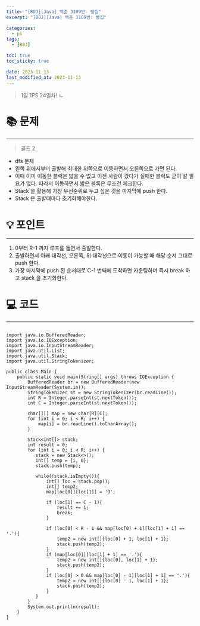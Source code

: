 ```yaml
---
title: "[BOJ][Java] 백준 3109번: 빵집"
excerpt: "[BOJ][Java] 백준 3109번: 빵집"

categories:
  - ps
tags:
  - [BOJ]

toc: true
toc_sticky: true

date: 2023-11-13
last_modified_at: 2023-11-13
---
```


> 1일 1PS 24일차!
> ㄴ

# 📚 문제

---

> 골드 2

- dfs 문제
- 왼쪽 위에서부터 출발해 최대한 위쪽으로 이동하면서 오른쪽으로 가면 된다.
- 이때 이미 이동한 블럭은 밟을 수 없고 이전 사람이 갔다가 실패한 블럭도 굳이 갈 필요가 없다. 따라서 이동하면서 밟은 블록은 무조건 체크한다.
- Stack 을 활용해 가장 우선순위로 두고 싶은 것을 마지막에 push 한다.
- Stack 은 출발때마다 초기화해야한다.

# 💡 포인트

---

1. 0부터 R-1 까지 루프를 돌면서 출발한다.
2. 출발하면서 아래 대각선, 오른쪽, 위 대각선으로 이동이 가능할 때 해당 순서 그대로 push 한다.
3. 가장 마지막에 push 된 순서대로 C-1 번째에 도착하면 카운팅하며 즉시 break 하고 stack 을 초기화한다.

# 💻 코드

---

```

import java.io.BufferedReader;
import java.io.IOException;
import java.io.InputStreamReader;
import java.util.List;
import java.util.Stack;
import java.util.StringTokenizer;

public class Main {
    public static void main(String[] args) throws IOException {
        BufferedReader br = new BufferedReader(new InputStreamReader(System.in));
        StringTokenizer st = new StringTokenizer(br.readLine());
        int R = Integer.parseInt(st.nextToken());
        int C = Integer.parseInt(st.nextToken());

        char[][] map = new char[R][C];
        for (int i = 0; i < R; i++) {
            map[i] = br.readLine().toCharArray();
        }

        Stack<int[]> stack;
        int result = 0;
        for (int i = 0; i < R; i++) {
           stack = new Stack<>();
           int[] temp = {i, 0};
           stack.push(temp);

           while(!stack.isEmpty()){
               int[] loc = stack.pop();
               int[] temp2;
               map[loc[0]][loc[1]] = 'O';

               if (loc[1] == C - 1){
                   result += 1;
                   break;
               }

               if (loc[0] < R - 1 && map[loc[0] + 1][loc[1] + 1] == '.'){
                   temp2 = new int[]{loc[0] + 1, loc[1] + 1};
                   stack.push(temp2);
               }
               if (map[loc[0]][loc[1] + 1] == '.'){
                   temp2 = new int[]{loc[0], loc[1] + 1};
                   stack.push(temp2);
               }
               if (loc[0] > 0 && map[loc[0] - 1][loc[1] + 1] == '.'){
                   temp2 = new int[]{loc[0] - 1, loc[1] + 1};
                   stack.push(temp2);
               }
           }
        }
        System.out.println(result);
    }
}


```
